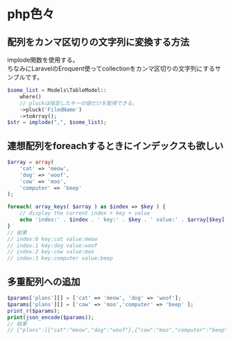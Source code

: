 # php色々

## 配列をカンマ区切りの文字列に変換する方法

implode関数を使用する。  
ちなみにLaravelのEroquent使ってcollectionをカンマ区切りの文字列にするサンプルです。

```php
$some_list = Models\TableModel::
    where()
    // pluckは指定したキーの値だけを取得できる。
    ->pluck('FiledName')
    ->toArray();
$str = implode(",", $some_list);
```

## 連想配列をforeachするときにインデックスも欲しい

```php
$array = array( 
    'cat' => 'meow', 
    'dog' => 'woof', 
    'cow' => 'moo', 
    'computer' => 'beep' 
);

foreach( array_keys( $array ) as $index => $key ) {
    // display the current index + key + value
    echo 'index:' . $index . ' key:' . $key . ' value:' . $array[$key] . "\n";
}
// 結果
// index:0 key:cat value:meow
// index:1 key:dog value:woof
// index:2 key:cow value:moo
// index:3 key:computer value:beep
```

## 多重配列への追加

```php
$params['plans'][] = ['cat' => 'meow', 'dog' => 'woof'];
$params['plans'][] = ['cow' => 'moo','computer' => 'beep' ];
print_r($params);
print(json_encode($params));
// 結果
// {"plans":[{"cat":"meow","dog":"woof"},{"cow":"moo","computer":"beep"}]}
```
